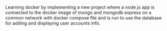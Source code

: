 
Learning docker by implementing a new project where a node.js app is connected to the docker image of mongo and mongodb express on a common network with docker compose file and is run to use the database for adding and displaying user accounts info.
